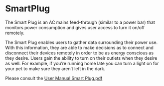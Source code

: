 # SmartPlug

The Smart Plug is an AC mains feed-through (similar to a power bar) that monitors power consumption and gives user access to turn it on/off remotely. 

The Smart Plug enables users to gather data surrounding their power use. With this information, they are able to make decisions as to connect and disconnect their devices remotely in order to be as energy conscious as they desire. Users gain the ability to turn on their outlets when they desire as well. For example, if you’re running home late you can turn a light on for your pet to make sure they aren’t left in the dark.

Please consult the 
[User Manual Smart Plug.pdf](https://github.com/mdkaba/SmartPlug/files/15139938/User.Manual.Smart.Plug.pdf)
